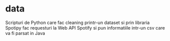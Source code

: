 # data

Scripturi de Python care fac cleaning printr-un dataset si prin libraria Spotipy fac requesturi la Web API Spotify si pun informatiile intr-un csv care va fi parsat in Java
